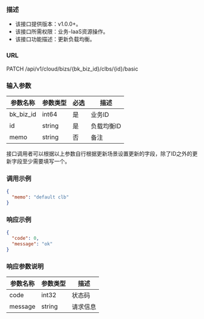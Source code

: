 ### 描述

- 该接口提供版本：v1.0.0+。
- 该接口所需权限：业务-IaaS资源操作。
- 该接口功能描述：更新负载均衡。

### URL

PATCH /api/v1/cloud/bizs/{bk_biz_id}/clbs/{id}/basic

### 输入参数

| 参数名称      | 参数类型   | 必选 | 描述     |
|-----------|--------|----|--------|
| bk_biz_id | int64  | 是  | 业务ID   |
| id        | string | 是  | 负载均衡ID |
| memo      | string | 否  | 备注     |

接口调用者可以根据以上参数自行根据更新场景设置更新的字段，除了ID之外的更新字段至少需要填写一个。

### 调用示例

```json
{
  "memo": "default clb"
}
```

### 响应示例

```json
{
  "code": 0,
  "message": "ok"
}
```

### 响应参数说明

| 参数名称    | 参数类型   | 描述   |
|---------|--------|------|
| code    | int32  | 状态码  |
| message | string | 请求信息 |
